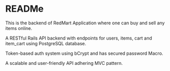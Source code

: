 # READMe

This is the backend of RedMart Application where one can buy and sell any items online.


A RESTful Rails API backend with endpoints for users, items, cart and item_cart using PostgreSQL database.


Token-based auth system using bCrypt and has secured password Macro.


A scalable and user-friendly API adhering MVC pattern.



